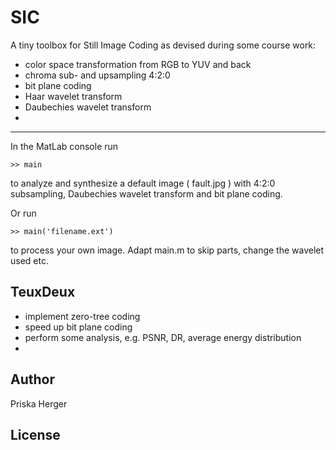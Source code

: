 SIC
===

A tiny toolbox for Still Image Coding as devised during some course work:

* color space transformation from RGB to YUV and back
* chroma sub- and upsampling 4:2:0
* bit plane coding
* Haar wavelet transform
* Daubechies wavelet transform
* 


-------

In the MatLab console run

    >> main
    
to analyze and synthesize a default image ( fault.jpg ) with 
4:2:0 subsampling, Daubechies wavelet transform and bit plane coding. 

Or run

    >> main('filename.ext')
    
to process your own image. Adapt main.m to skip parts, change the wavelet used etc.


TeuxDeux
-------
* implement zero-tree coding
* speed up bit plane coding
* perform some analysis, e.g. PSNR, DR, average energy distribution
* 


Author
-------
Priska Herger

License
-------

